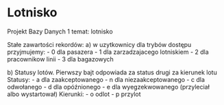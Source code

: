 # Lotnisko
Projekt Bazy Danych 1 temat: lotnisko

Stałe zawartości rekordów:
  a) w uzytkownicy dla trybów dostępu przyjmujemy:
    - 0 dla pasazera
    - 1 dla zarzadzajacego lotniskiem 
    - 2 dla pracownikow linii 
    - 3 dla bagazowych
  
  b) Statusy lotów. Pierwszy bajt odpowiada za status drugi za kierunek lotu
     Statusy: 
      - a dla zaakceptowanego
      - n dla niezaakceptowanego
      - c dla odwołanego
      - d dla opóźnionego
      - e dla wyegzekwowanego (przyleciał albo wystartował) 
    Kierunki:
      - o odlot
      - p przylot
  
